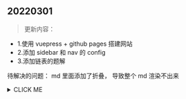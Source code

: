 ## 20220301

> 更新内容：

- 1.使用 vuepress + github pages 搭建网站
- 2.添加 sidebar 和 nav 的 config
- 3.添加链表的题解

待解决的问题： md 里面添加了折叠， 导致整个 md 渲染不出来

<details>
<summary>CLICK ME</summary>

**\<summary\>标签与正文间一定要空一行！！**

</details>
